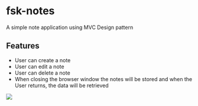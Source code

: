 # fsk-notes
A simple note application using MVC Design pattern

## Features 
-   User can create a note
-   User can edit a note
-   User can delete a note
-   When closing the browser window the notes will be stored and when the User returns, the data will be retrieved

<img src="https://fsk-notes.herokuapp.com/loading.png">
